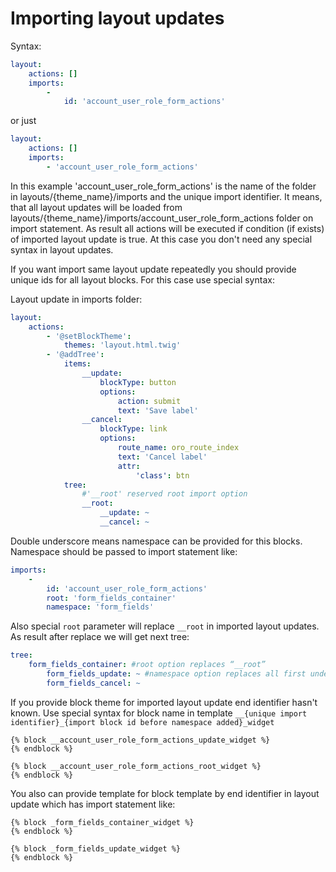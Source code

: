 Importing layout updates
==============

Syntax:
```yaml
layout:
    actions: []
    imports:
        -
            id: 'account_user_role_form_actions'
```
or just
```yaml
layout:
    actions: []
    imports:
        - 'account_user_role_form_actions'
```
In this example 'account_user_role_form_actions' is the name of the folder in layouts/{theme_name}/imports and the unique import identifier.
It means, that all layout updates will be loaded from layouts/{theme_name}/imports/account_user_role_form_actions folder on import statement.
As result all actions will be executed if condition (if exists) of imported layout update is true. At this case you don't need any special syntax in layout updates.

If you want import same layout update repeatedly you should provide unique ids for all layout blocks. For this case use special syntax:

Layout update in imports folder:
```yaml
layout:
    actions:
        - '@setBlockTheme':
            themes: 'layout.html.twig'
        - '@addTree':
            items:
                __update:
                    blockType: button
                    options:
                        action: submit
                        text: 'Save label'
                __cancel:
                    blockType: link
                    options:
                        route_name: oro_route_index
                        text: 'Cancel label'
                        attr:
                            'class': btn
            tree:
                #'__root' reserved root import option
                __root:
                    __update: ~
                    __cancel: ~
```

Double underscore means namespace can be provided for this blocks. Namespace should be passed to import statement like:

```yaml
imports:
    -
        id: 'account_user_role_form_actions'
        root: 'form_fields_container'
        namespace: 'form_fields'
```

Also special `root` parameter will replace `__root` in imported layout updates. As result after replace we will get next tree:

```yaml
tree:
    form_fields_container: #root option replaces “__root”
        form_fields_update: ~ #namespace option replaces all first underscore of “__”
        form_fields_cancel: ~
```

If you provide block theme for imported layout update end identifier hasn't known. Use special syntax for block name in template ```__{unique import identifier}_{import block id before namespace added}_widget```

```twig
{% block __account_user_role_form_actions_update_widget %}
{% endblock %}

{% block __account_user_role_form_actions_root_widget %}
{% endblock %}
```

You also can provide template for block template by end identifier in layout update which has import statement like:

```twig
{% block _form_fields_container_widget %}
{% endblock %}

{% block _form_fields_update_widget %}
{% endblock %}
```

